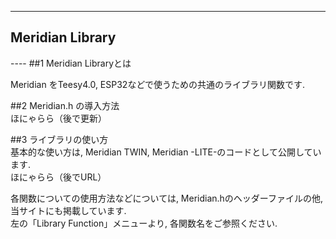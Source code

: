 ----  
<h2><b>Meridian Library</b></h2>
----  
##1 Meridian Libraryとは
  
Meridian をTeesy4.0, ESP32などで使うための共通のライブラリ関数です.   

  
##2 Meridian.h の導入方法  
ほにゃらら（後で更新）  


##3 ライブラリの使い方  
基本的な使い方は, Meridian TWIN, Meridian -LITE-のコードとして公開しています.   
ほにゃらら（後でURL）  

各関数についての使用方法などについては, Meridian.hのヘッダーファイルの他,   
当サイトにも掲載しています.   
左の「Library Function」メニューより, 各関数名をご参照ください.   